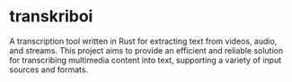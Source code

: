 # transkriboi
A transcription tool written in Rust for extracting text from videos, audio, and streams. This project aims to provide an efficient and reliable solution for transcribing multimedia content into text, supporting a variety of input sources and formats.
